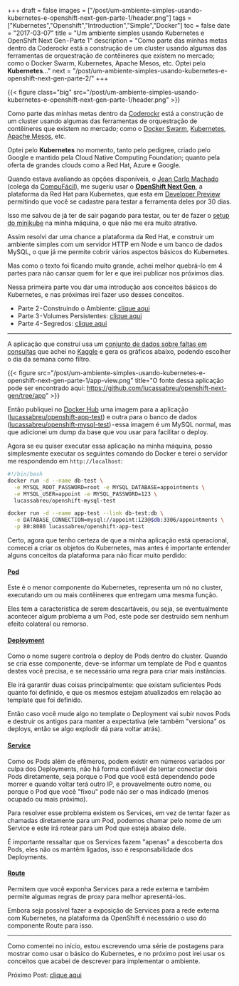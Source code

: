 +++
draft = false
images = ["/post/um-ambiente-simples-usando-kubernetes-e-openshift-next-gen-parte-1/header.png"]
tags = ["Kubernetes","Openshift","Introduction","Simple","Docker"]
toc = false
date = "2017-03-07"
title = "Um ambiente simples usando Kubernetes e OpenShift Next Gen - Parte 1"
description = "Como parte das minhas metas dentro da Coderockr está a construção de um cluster usando algumas das ferramentas de orquestração de contêineres que existem no mercado; como o Docker Swarm, Kubernetes, Apache Mesos, etc. Optei pelo **Kubernetes**..."
next = "/post/um-ambiente-simples-usando-kubernetes-e-openshift-next-gen-parte-2/"
+++

<!--more-->

{{< figure class="big" src="/post/um-ambiente-simples-usando-kubernetes-e-openshift-next-gen-parte-1/header.png" >}}

Como parte das minhas metas dentro da [Coderockr](http://blog.coderockr.com) está a construção de um cluster usando algumas das ferramentas de orquestração de contêineres que existem no mercado; como o [Docker Swarm](https://docs.docker.com/engine/swarm/), [Kubernetes](http://kubernetes.io), [Apache Mesos](http://mesos.apache.org/), etc.

Optei pelo **Kubernetes** no momento, tanto pelo pedigree, criado pelo Google e mantido pela Cloud Native Computing Foundation; quanto pela oferta de grandes clouds como a Red Hat, Azure e Google.

Quando estava avaliando as opções disponíveis, o [Jean Carlo Machado](https://medium.com/@JeanCarloMachad) (colega da [CompuFácil](https://medium.com/@compufacil)), me sugeriu usar o [**OpenShift Next Gen**](https://blog.openshift.com/next-generation-openshift-online/), a plataforma da Red Hat para Kubernetes, que esta em [Developer Preview](https://www.openshift.com/devpreview/) permitindo que você se cadastre para testar a ferramenta deles por 30 dias.

Isso me salvou de já ter de sair pagando para testar, ou ter de fazer o [setup do minikube](https://kubernetes.io/docs/getting-started-guides/minikube/) na minha máquina, o que não me era muito atrativo.

Assim resolvi dar uma chance a plataforma da Red Hat, e construir um ambiente simples com um servidor HTTP em Node e um banco de dados MySQL, o que já me permite cobrir vários aspectos básicos do Kubernetes.

Mas como o texto foi ficando muito grande, achei melhor quebrá-lo em 4 partes para não cansar quem for ler e que irei publicar nos próximos dias.

Nessa primeira parte vou dar uma introdução aos conceitos básicos do Kubernetes, e nas próximas irei fazer uso desses conceitos.

- Parte 2 - Construindo o Ambiente: [clique aqui](/post/um-ambiente-simples-usando-kubernetes-e-openshift-next-gen-parte-2/)
- Parte 3 - Volumes Persistentes: [clique aqui](/post/um-ambiente-simples-usando-kubernetes-e-openshift-next-gen-parte-3/)
- Parte 4 - Segredos: [clique aqui](/post/um-ambiente-simples-usando-kubernetes-e-openshift-next-gen-parte-4/)

* * *

A aplicação que construí usa um [conjunto de dados sobre faltas em consultas](https://www.kaggle.com/joniarroba/noshowappointments) que achei no [Kaggle](https://www.kaggle.com/) e gera os gráficos abaixo, podendo escolher o dia da semana como filtro.

{{< figure src="/post/um-ambiente-simples-usando-kubernetes-e-openshift-next-gen-parte-1/app-view.png"
        title="O fonte dessa aplicação pode ser encontrado aqui: <https://github.com/lucassabreu/openshift-next-gen/tree/app>" >}}

Então publiquei no [Docker Hub](http://hub.docker.com) uma imagem para a aplicação ([lucassabreu/openshift-app-test](https://hub.docker.com/r/lucassabreu/openshift-app-test/)) e outra para o banco de dados ([lucassabreu/openshift-mysql-test](https://hub.docker.com/r/lucassabreu/openshift-mysql-test/)) - essa imagem é um MySQL normal, mas que adicionei um dump da base que vou usar para facilitar o deploy.

Agora se eu quiser executar essa aplicação na minha máquina, posso simplesmente executar os seguintes comando do Docker e terei o servidor me respondendo em `http://localhost`:

```bash
#!/bin/bash
docker run -d --name db-test \
  -e MYSQL_ROOT_PASSWORD=root -e MYSQL_DATABASE=appointments \
  -e MYSQL_USER=appoint -e MYSQL_PASSWORD=123 \
  lucassabreu/openshift-mysql-test

docker run -d --name app-test --link db-test:db \
  -e DATABASE_CONNECTION=mysql://appoint:123@$db:3306/appointments \
  -p 80:8080 lucassabreu/openshift-app-test
```

Certo, agora que tenho certeza de que a minha aplicação está operacional, comecei a criar os objetos do Kubernetes, mas antes é importante entender alguns conceitos da plataforma para não ficar muito perdido:

#### [Pod](https://kubernetes.io/docs/user-guide/pods/)

Este é o menor componente do Kubernetes, representa um nó no cluster, executando um ou mais contêineres que entregam uma mesma função.

Eles tem a característica de serem descartáveis, ou seja, se eventualmente acontecer algum problema a um Pod, este pode ser destruído sem nenhum efeito colateral ou remorso.

#### [Deployment](https://kubernetes.io/docs/user-guide/deployments/)

Como o nome sugere controla o deploy de Pods dentro do cluster. Quando se cria esse componente, deve-se informar um template de Pod e quantos destes você precisa, e se necessário uma regra para criar mais instâncias.

Ele irá garantir duas coisas principalmente: que existam suficientes Pods quanto foi definido, e que os mesmos estejam atualizados em relação ao template que foi definido.

Então caso você mude algo no template o Deployment vai subir novos Pods e destruir os antigos para manter a expectativa (ele também "versiona" os deploys, então se algo explodir dá para voltar atrás).

#### [Service](https://kubernetes.io/docs/user-guide/services/)

Como os Pods além de efêmeros, podem existir em números variados por culpa dos Deployments, não há forma confiável de tentar conectar dois Pods diretamente, seja porque o Pod que você está dependendo pode morrer e quando voltar terá outro IP, e provavelmente outro nome, ou porque o Pod que você "fixou" pode não ser o mas indicado (menos ocupado ou mais próximo).

Para resolver esse problema existem os Services, em vez de tentar fazer as chamadas diretamente para um Pod, podemos chamar pelo nome de um Service e este irá rotear para um Pod que esteja abaixo dele.

É importante ressaltar que os Services fazem "apenas" a descoberta dos Pods, eles não os mantêm ligados, isso é responsabilidade dos Deployments.

#### [Route](https://docs.openshift.org/latest/architecture/core_concepts/routes.html)

Permitem que você exponha Services para a rede externa e também permite algumas regras de proxy para melhor apresentá-los.

Embora seja possível fazer a exposição de Services para a rede externa com Kubernetes, na plataforma da OpenShift é necessário o uso do componente Route para isso.

* * *

Como comentei no início, estou escrevendo uma série de postagens para mostrar como usar o básico do Kubernetes, e no próximo post irei usar os conceitos que acabei de descrever para implementar o ambiente.

Próximo Post: [clique aqui](/post/um-ambiente-simples-usando-kubernetes-e-openshift-next-gen-parte-2/)
